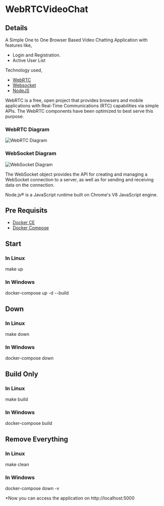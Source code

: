 # WebRTCVideoChat

## Details

A Simple One to One Browser Based Video Chatting Application with features like,

* Login and Registration.
* Active User List

Technology used,

* [WebRTC](https://developer.mozilla.org/en-US/docs/Web/API/WebRTC_API)
* [Websocket](https://developer.mozilla.org/en-US/docs/Web/API/WebSockets_API)
* [NodeJS](https://nodejs.org/en/)

WebRTC is a free, open project that provides browsers and mobile applications with Real-Time Communications (RTC) capabilities via simple APIs. The WebRTC components have been optimized to best serve this purpose.

### WebRTC Diagram

![WebRTC Diagram](https://www.html5rocks.com/en/tutorials/webrtc/infrastructure/jsep.png "WebRTC Diagram")

### WebSocket Diagram
![WebSocket Diagram](https://images.techhive.com/images/article/2016/06/websockets-100668229-primary.idge.jpg "WebSocket Diagram")

The WebSocket object provides the API for creating and managing a WebSocket connection to a server, as well as for sending and receiving data on the connection.

Node.js® is a JavaScript runtime built on Chrome's V8 JavaScript engine.


## Pre Requisits

* [Docker CE](https://docs.docker.com/install/linux/docker-ce/ubuntu/)
* [Docker Compose](https://docs.docker.com/compose/install/#install-compose)

## Start

### In Linux
make up

### In Windows
docker-compose up -d --build

## Down

### In Linux
make down

### In Windows
docker-compose down

## Build Only

### In Linux
make build

### In Windows
docker-compose build

## Remove Everything

### In Linux
make clean

### In Windows
docker-compose down -v

*Now you can access the application on http://localhost:5000